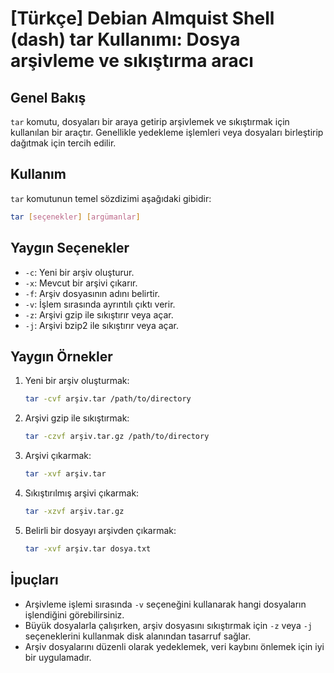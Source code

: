 # [Türkçe] Debian Almquist Shell (dash) tar Kullanımı: Dosya arşivleme ve sıkıştırma aracı

## Genel Bakış
`tar` komutu, dosyaları bir araya getirip arşivlemek ve sıkıştırmak için kullanılan bir araçtır. Genellikle yedekleme işlemleri veya dosyaları birleştirip dağıtmak için tercih edilir.

## Kullanım
`tar` komutunun temel sözdizimi aşağıdaki gibidir:

```bash
tar [seçenekler] [argümanlar]
```

## Yaygın Seçenekler
- `-c`: Yeni bir arşiv oluşturur.
- `-x`: Mevcut bir arşivi çıkarır.
- `-f`: Arşiv dosyasının adını belirtir.
- `-v`: İşlem sırasında ayrıntılı çıktı verir.
- `-z`: Arşivi gzip ile sıkıştırır veya açar.
- `-j`: Arşivi bzip2 ile sıkıştırır veya açar.

## Yaygın Örnekler
1. Yeni bir arşiv oluşturmak:
   ```bash
   tar -cvf arşiv.tar /path/to/directory
   ```

2. Arşivi gzip ile sıkıştırmak:
   ```bash
   tar -czvf arşiv.tar.gz /path/to/directory
   ```

3. Arşivi çıkarmak:
   ```bash
   tar -xvf arşiv.tar
   ```

4. Sıkıştırılmış arşivi çıkarmak:
   ```bash
   tar -xzvf arşiv.tar.gz
   ```

5. Belirli bir dosyayı arşivden çıkarmak:
   ```bash
   tar -xvf arşiv.tar dosya.txt
   ```

## İpuçları
- Arşivleme işlemi sırasında `-v` seçeneğini kullanarak hangi dosyaların işlendiğini görebilirsiniz.
- Büyük dosyalarla çalışırken, arşiv dosyasını sıkıştırmak için `-z` veya `-j` seçeneklerini kullanmak disk alanından tasarruf sağlar.
- Arşiv dosyalarını düzenli olarak yedeklemek, veri kaybını önlemek için iyi bir uygulamadır.